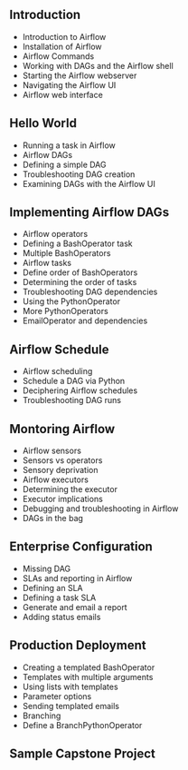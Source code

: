 ## Introduction
- Introduction to Airflow
- Installation of Airflow
- Airflow Commands
- Working with DAGs and the Airflow shell
- Starting the Airflow webserver
- Navigating the Airflow UI
- Airflow web interface

## Hello World 
- Running a task in Airflow
- Airflow DAGs
- Defining a simple DAG
- Troubleshooting DAG creation
- Examining DAGs with the Airflow UI


## Implementing Airflow DAGs

- Airflow operators
- Defining a BashOperator task
- Multiple BashOperators
- Airflow tasks
- Define order of BashOperators
- Determining the order of tasks
- Troubleshooting DAG dependencies
- Using the PythonOperator
- More PythonOperators
- EmailOperator and dependencies


## Airflow Schedule
- Airflow scheduling
- Schedule a DAG via Python
- Deciphering Airflow schedules
- Troubleshooting DAG runs


## Montoring Airflow
- Airflow sensors
- Sensors vs operators
- Sensory deprivation
- Airflow executors
- Determining the executor
- Executor implications
- Debugging and troubleshooting in Airflow
- DAGs in the bag

## Enterprise Configuration

- Missing DAG
- SLAs and reporting in Airflow
- Defining an SLA
- Defining a task SLA
- Generate and email a report
- Adding status emails


## Production Deployment
- Creating a templated BashOperator
- Templates with multiple arguments
- Using lists with templates
- Parameter options
- Sending templated emails
- Branching
- Define a BranchPythonOperator

## Sample Capstone Project
